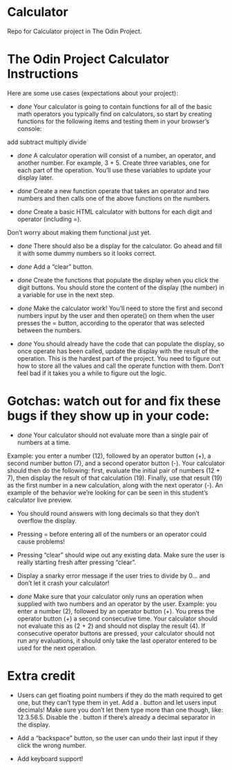 # Calculator
Repo for Calculator project in The Odin Project. 


# The Odin Project Calculator Instructions

Here are some use cases (expectations about your project):

 - *done* Your calculator is going to contain functions for all of the basic math operators you typically find on calculators, so start by creating functions for the following items and testing them in your browser’s console:

add
subtract
multiply
divide

- *done* A calculator operation will consist of a number, an operator, and another number. For example, 3 + 5. Create three variables, one for each part of the operation. You’ll use these variables to update your display later.

- *done* Create a new function operate that takes an operator and two numbers and then calls one of the above functions on the numbers.

- *done* Create a basic HTML calculator with buttons for each digit and operator (including =).

Don’t worry about making them functional just yet.

- *done* There should also be a display for the calculator. Go ahead and fill it with some dummy numbers so it looks correct.

- *done* Add a “clear” button.

- *done* Create the functions that populate the display when you click the digit buttons. You should store the content of the display (the number) in a variable for use in the next step.

- *done* Make the calculator work! You’ll need to store the first and second numbers input by the user and then operate() on them when the user presses the = button, according to the operator that was selected between the numbers.

- *done* You should already have the code that can populate the display, so once operate has been called, update the display with the result of the operation.
This is the hardest part of the project. You need to figure out how to store all the values and call the operate function with them. Don’t feel bad if it takes you a while to figure out the logic.

# Gotchas: watch out for and fix these bugs if they show up in your code:

- *done* Your calculator should not evaluate more than a single pair of numbers at a time. 

Example: you enter a number (12), followed by an operator button (+), a second number button (7), and a second operator button (-). Your calculator should then do the following: first, evaluate the initial pair of numbers (12 + 7), then display the result of that calculation (19). Finally, use that result (19) as the first number in a new calculation, along with the next operator (-). An example of the behavior we’re looking for can be seen in this student’s calculator live preview.

- You should round answers with long decimals so that they don’t overflow the display.

- Pressing = before entering all of the numbers or an operator could cause problems!

- Pressing “clear” should wipe out any existing data. Make sure the user is really starting fresh after pressing “clear”.

- Display a snarky error message if the user tries to divide by 0… and don’t let it crash your calculator!

- *done* Make sure that your calculator only runs an operation when supplied with two numbers and an operator by the user. Example: you enter a number (2), followed by an operator button (+). You press the operator button (+) a second consecutive time. Your calculator should not evaluate this as (2 + 2) and should not display the result (4). If consecutive operator buttons are pressed, your calculator should not run any evaluations, it should only take the last operator entered to be used for the next operation.

# Extra credit
- Users can get floating point numbers if they do the math required to get one, but they can’t type them in yet. Add a . button and let users input decimals! Make sure you don’t let them type more than one though, like: 12.3.56.5. Disable the . button if there’s already a decimal separator in the display.
- Add a “backspace” button, so the user can undo their last input if they click the wrong number.

- Add keyboard support!